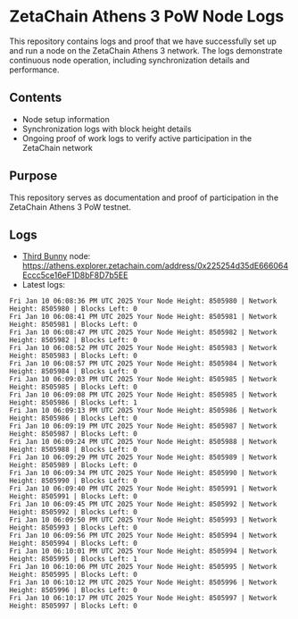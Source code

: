 # ZetaChain Athens 3 PoW Node Logs
This repository contains logs and proof that we have successfully set up and run a node on the ZetaChain Athens 3 network. The logs demonstrate continuous node operation, including synchronization details and performance.

## Contents
- Node setup information
- Synchronization logs with block height details
- Ongoing proof of work logs to verify active participation in the ZetaChain network

## Purpose
This repository serves as documentation and proof of participation in the ZetaChain Athens 3 PoW testnet.

## Logs

- [Third Bunny](https://thirdbunny.xyz/) node: https://athens.explorer.zetachain.com/address/0x225254d35dE666064Eccc5ce16eF1D8bF8D7b5EE
- Latest logs:
```
Fri Jan 10 06:08:36 PM UTC 2025 Your Node Height: 8505980 | Network Height: 8505980 | Blocks Left: 0
Fri Jan 10 06:08:41 PM UTC 2025 Your Node Height: 8505981 | Network Height: 8505981 | Blocks Left: 0
Fri Jan 10 06:08:47 PM UTC 2025 Your Node Height: 8505982 | Network Height: 8505982 | Blocks Left: 0
Fri Jan 10 06:08:52 PM UTC 2025 Your Node Height: 8505983 | Network Height: 8505983 | Blocks Left: 0
Fri Jan 10 06:08:57 PM UTC 2025 Your Node Height: 8505984 | Network Height: 8505984 | Blocks Left: 0
Fri Jan 10 06:09:03 PM UTC 2025 Your Node Height: 8505985 | Network Height: 8505985 | Blocks Left: 0
Fri Jan 10 06:09:08 PM UTC 2025 Your Node Height: 8505985 | Network Height: 8505986 | Blocks Left: 1
Fri Jan 10 06:09:13 PM UTC 2025 Your Node Height: 8505986 | Network Height: 8505986 | Blocks Left: 0
Fri Jan 10 06:09:19 PM UTC 2025 Your Node Height: 8505987 | Network Height: 8505987 | Blocks Left: 0
Fri Jan 10 06:09:24 PM UTC 2025 Your Node Height: 8505988 | Network Height: 8505988 | Blocks Left: 0
Fri Jan 10 06:09:29 PM UTC 2025 Your Node Height: 8505989 | Network Height: 8505989 | Blocks Left: 0
Fri Jan 10 06:09:34 PM UTC 2025 Your Node Height: 8505990 | Network Height: 8505990 | Blocks Left: 0
Fri Jan 10 06:09:40 PM UTC 2025 Your Node Height: 8505991 | Network Height: 8505991 | Blocks Left: 0
Fri Jan 10 06:09:45 PM UTC 2025 Your Node Height: 8505992 | Network Height: 8505992 | Blocks Left: 0
Fri Jan 10 06:09:50 PM UTC 2025 Your Node Height: 8505993 | Network Height: 8505993 | Blocks Left: 0
Fri Jan 10 06:09:56 PM UTC 2025 Your Node Height: 8505994 | Network Height: 8505994 | Blocks Left: 0
Fri Jan 10 06:10:01 PM UTC 2025 Your Node Height: 8505994 | Network Height: 8505995 | Blocks Left: 1
Fri Jan 10 06:10:06 PM UTC 2025 Your Node Height: 8505995 | Network Height: 8505995 | Blocks Left: 0
Fri Jan 10 06:10:12 PM UTC 2025 Your Node Height: 8505996 | Network Height: 8505996 | Blocks Left: 0
Fri Jan 10 06:10:17 PM UTC 2025 Your Node Height: 8505997 | Network Height: 8505997 | Blocks Left: 0
```
